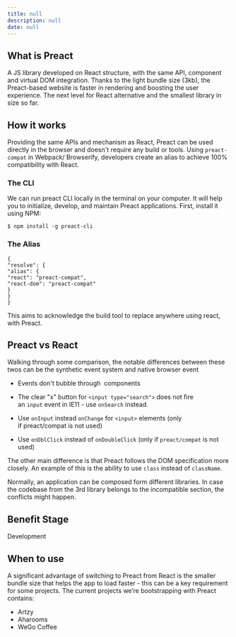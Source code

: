 ```yaml
---
title: null
description: null
date: null
---
```


## What is Preact

A JS library developed on React structure, with the same API, component and virtual DOM integration. Thanks to the light bundle size (3kb), the Preact-based website is faster in rendering and boosting the user experience. The next level for React alternative and the smallest library in size so far.

## How it works

Providing the same APIs and mechanism as React, Preact can be used directly in the browser and doesn't require any build or tools. Using `preact-compat` in Webpack/ Browserify, developers create an alias to achieve 100% compatibility with React.

### The CLI

We can run preact CLI locally in the terminal on your computer. It will help you to initialize, develop, and maintain Preact applications. First, install it using NPM:

`$ npm install -g preact-cli`

### The Alias

```
{
"resolve": {
"alias": {
"react": "preact-compat",
"react-dom": "preact-compat"
}
}
}
```

This aims to acknowledge the build tool to replace anywhere using react, with Preact.

## Preact vs React

Walking through some comparison, the notable differences between these twos can be the synthetic event system and native browser event

- Events don't bubble through <Portal> components

- The clear "x" button for `<input type="search">` does not fire an `input` event in IE11 - use `onSearch` instead.

- Use `onInput` instead `onChange` for `<input>` elements (only if preact/compat is not used)

- Use `onDblClick` instead of `onDoubleClick` (only if `preact/compat` is not used)

The other main difference is that Preact follows the DOM specification more closely. An example of this is the ability to use `class` instead of `className`.

Normally, an application can be composed form different libraries. In case the codebase from the 3rd library belongs to the incompatible section, the conflicts might happen.

## Benefit Stage

Development

## When to use

A significant advantage of switching to Preact from React is the smaller bundle size that helps the app to load faster - this can be a key requirement for some projects. The current projects we’re bootstrapping with Preact contains:

- Artzy
- Aharooms
- WeGo Coffee

